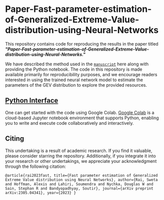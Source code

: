 # Paper-Fast-parameter-estimation-of-Generalized-Extreme-Value-distribution-using-Neural-Networks

This repository contains code for reproducing the results in the paper titled ***"Paper-Fast-parameter-estimation-of-Generalized-Extreme-Value-distribution-using-Neural-Networks."*** 

We have described the method used in the [`manuscript`](https://arxiv.org/pdf/2305.04341.pdf) here along with providing the Python notebook. The code in this repository is made available primarily for reproducibility purposes, and we encourage readers interested in using the trained neural network model to estimate the parameters of the GEV distribution to explore the provided resources.

## [Python Interface](https://colab.research.google.com/)
One can get started with the code using Google Colab. [Google Colab](https://colab.research.google.com/) is a cloud-based Jupyter notebook environment that supports Python, enabling you to write and execute code collaboratively and interactively.

## Citing
This undertaking is a result of academic research. If you find it valuable, please consider starring the repository. Additionally, if you integrate it into your research or other undertakings, we appreciate your acknowledgment through the following citation:

`@article{rai2023fast,
  title={Fast parameter estimation of Generalized Extreme Value distribution using Neural Networks},
  author={Rai, Sweta and Hoffman, Alexis and Lahiri, Soumendra and Nychka, Douglas W and Sain, Stephan R and Bandyopadhyay, Soutir},
  journal={arXiv preprint arXiv:2305.04341},
  year={2023}
}` 
